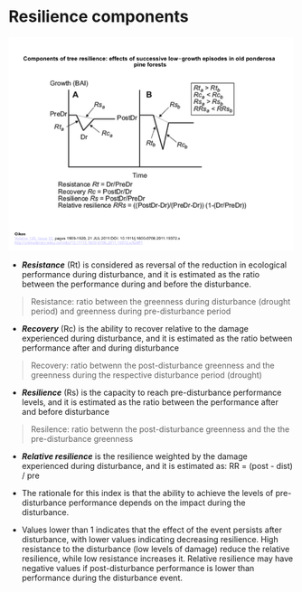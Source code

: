 # Resilience components 

![Figure 1.](/man/images/resilience_lloret.png) 

* ***Resistance*** (Rt) is considered as reversal of the reduction in ecological performance during disturbance, and it is estimated as the ratio between the performance during and before the disturbance. 

> Resistance: 
> ratio between the greenness during disturbance (drought period) and greenness during pre-disturbance period 

* ***Recovery*** (Rc) is the ability to recover relative to the damage experienced during disturbance, and it is estimated as the ratio between performance after and during disturbance 

> Recovery: 
> ratio betwenn the post-disturbance greenness and the greenness during the respective disturbance period (drought)

* ***Resilience*** (Rs) is the capacity to reach pre-disturbance performance levels, and it is estimated as the ratio between the performance after and before disturbance 

> Resilence: 
> ratio betwenn the post-disturbance greenness and the the pre-disturbance greenness 

* ***Relative resilience*** is the resilience weighted by the damage experienced during disturbance, and it is estimated as: 
RR = (post - dist) / pre 

* The rationale for this index is that the ability to achieve the levels of pre-disturbance performance depends on the impact  during the disturbance. 
* Values lower than 1 indicates that the effect of the event persists after disturbance, with lower values indicating decreasing resilience. High resistance to the disturbance (low levels of damage) reduce the relative resilience, while low resistance increases it. Relative resilience may have negative values if post-disturbance performance is lower than performance during the disturbance event.

